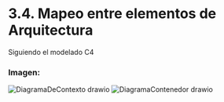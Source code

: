 # 3.4. Mapeo entre elementos de Arquitectura

Siguiendo el modelado C4

### Imagen: 


![DiagramaDeContexto drawio](https://github.com/user-attachments/assets/1f9eb1e6-57eb-4cee-8656-b7697ea9d94c)
![DiagramaContenedor drawio](../DiagramaDeContexto-Contenedor.drawio.png)
